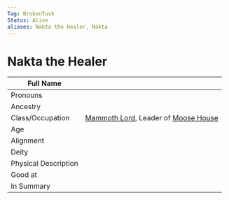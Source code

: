 ```yaml
---
Tag: BrokenTusk
Status: Alive
aliases: Nakta the Healer, Nakta
---
```

# Nakta the Healer

| Full Name            |     |
| -------------------- | --- |
| Pronouns             |     |
| Ancestry             |     |
| Class/Occupation     |  [Mammoth Lord](Mammoth-Lord), Leader of [Moose House](Moose-House)    
| Age                  |     |
| Alignment            |     |
| Deity                |     |
| Physical Description |     |
| Good at              |     |
| In Summary           |     |

